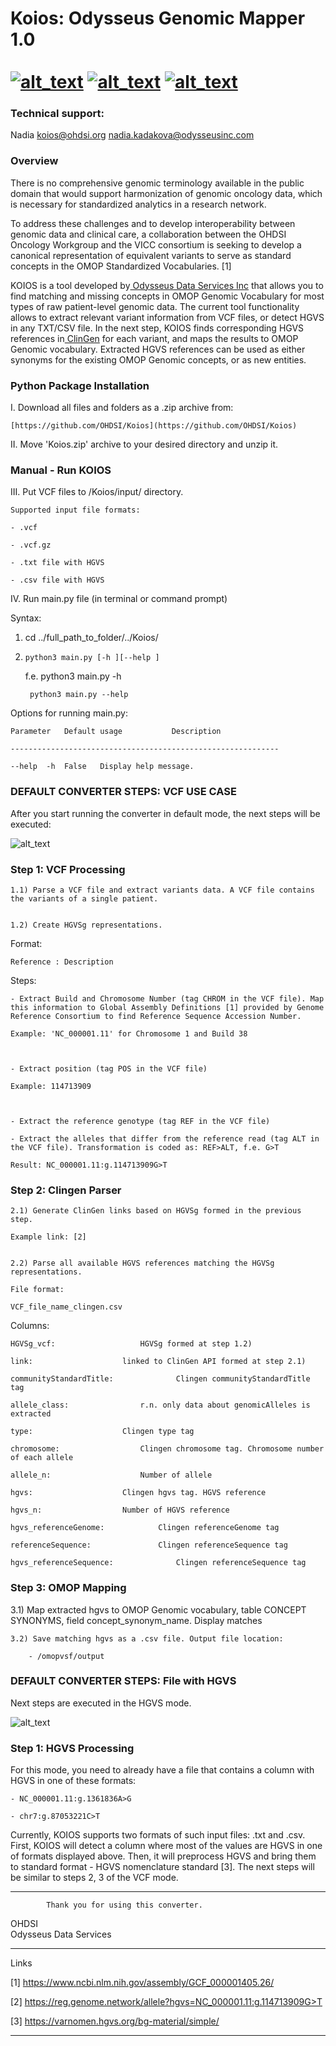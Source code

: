 
<h1> Koios: Odysseus Genomic Mapper 1.0

<br>
<br>
<a href="https://odysseusinc.com/" target="_blank" ><img src="static/imgs/ms-icon-70x70.png" width="" style=”margin: 1px 1px 1px 1px;” alt="alt_text" title="image_tooltip"></a>
<a href="https://ohdsi.org/" target="_blank" ><img src="static/imgs/t-ohdsi-logo-only70.png" style=”margin: 1px 1px 1px 1px;” width="" alt="alt_text" title="image_tooltip"></a>
<a href="https://koios.ohdsi.org/" target="_blank" ><img src="static/imgs/koios-logo70.png" width="" style=”margin: 1px 1px 1px 1px;” alt="alt_text" title="image_tooltip"></a>




<h3> Technical support: </h3>

Nadia koios@ohdsi.org nadia.kadakova@odysseusinc.com

<h3> Overview </h3>

<p>There is no comprehensive genomic terminology available in the public domain that would support harmonization of genomic oncology data, which is necessary for standardized analytics in a research network. 

To address these challenges and to develop interoperability between genomic data and clinical care, a collaboration between the OHDSI Oncology Workgroup and the VICC consortium is seeking to develop a canonical representation of equivalent variants to serve as standard concepts in the OMOP Standardized Vocabularies. [1]

KOIOS is a tool developed by[ Odysseus Data Services Inc](https://odysseusinc.com/) that allows you to find matching and missing concepts in OMOP Genomic Vocabulary for most types of raw patient-level genomic data. The current tool functionality allows to extract relevant variant information from VCF files, or detect HGVS in any TXT/CSV file. In the next step, KOIOS finds corresponding HGVS references in[ ClinGen](https://clinicalgenome.org/) for each variant, and maps the results to OMOP Genomic vocabulary. Extracted HGVS references can be used as either synonyms for the existing OMOP Genomic concepts, or as new entities.</p>


<h3>


Python Package Installation

</h3>

I. Download all files and folders as a .zip archive from:

    [https://github.com/OHDSI/Koios](https://github.com/OHDSI/Koios)

II. Move 'Koios.zip' archive to your desired directory and unzip it.

<h3>

Manual - Run KOIOS

</h3>


III. Put VCF files to /Koios/input/ directory.

	Supported input file formats:

	- .vcf

	- .vcf.gz

	- .txt file with HGVS

	- .csv file with HGVS

IV. Run main.py file (in terminal or command prompt)

Syntax:

1)    cd ../full_path_to_folder/../Koios/

2)     python3 main.py [-h ][--help ]

    f.e.   python3 main.py -h

       	python3 main.py --help

Options for running main.py:

 	Parameter   Default usage       	Description

 	------------------------------------------------------------

	--help  -h	False  	Display help message.

<h3> 

DEFAULT CONVERTER STEPS: VCF USE CASE

</h3> 

After you start running the converter in default mode, the next steps will be executed:

<p>


<img src="static/imgs/steps-vcf.png" width="" alt="alt_text" title="image_tooltip">

</p>


<h3> 

Step 1: VCF Processing

</h3> 

	1.1) Parse a VCF file and extract variants data. A VCF file contains the variants of a single patient.


	1.2) Create HGVSg representations.

Format:

    Reference : Description

Steps:

    - Extract Build and Chromosome Number (tag CHROM in the VCF file). Map this information to Global Assembly Definitions [1] provided by Genome Reference Consortium to find Reference Sequence Accession Number.

    Example: 'NC_000001.11' for Chromosome 1 and Build 38

    

    - Extract position (tag POS in the VCF file)

    Example: 114713909

 

    - Extract the reference genotype (tag REF in the VCF file)

    - Extract the alleles that differ from the reference read (tag ALT in the VCF file). Transformation is coded as: REF>ALT, f.e. G>T

    Result: NC_000001.11:g.114713909G>T
<h3> 

Step 2: Clingen Parser
</h3> 

	2.1) Generate ClinGen links based on HGVSg formed in the previous step.

    Example link: [2]


	2.2) Parse all available HGVS references matching the HGVSg representations.

	File format:

	VCF_file_name_clingen.csv

Columns:

    HGVSg_vcf:    				 HGVSg formed at step 1.2)

    link:    				 linked to ClinGen API formed at step 2.1)

    communityStandardTitle:     		 Clingen communityStandardTitle tag

    allele_class:    			 r.n. only data about genomicAlleles is extracted

    type:    				 Clingen type tag

    chromosome:    			 	 Clingen chromosome tag. Chromosome number of each allele

    allele_n:    				 Number of allele

    hgvs:    				 Clingen hgvs tag. HGVS reference

    hgvs_n:    				 Number of HGVS reference

    hgvs_referenceGenome:    	 	 Clingen referenceGenome tag

    referenceSequence:    		 	 Clingen referenceSequence tag

    hgvs_referenceSequence:     		 Clingen referenceSequence tag

<h3> 

Step 3: OMOP Mapping

</h3> 
	3.1) Map extracted hgvs to OMOP Genomic vocabulary, table CONCEPT SYNONYMS, field concept_synonym_name. Display matches

	3.2) Save matching hgvs as a .csv file. Output file location:

		- /omopvsf/output


<h3> 

DEFAULT CONVERTER STEPS: File with HGVS

</h3> 

Next steps are executed in the HGVS mode.

<p>


<img src="static/imgs/hgvs-steps.png" width="" alt="alt_text" title="image_tooltip">

</p>


<h3> 

Step 1: HGVS Processing

</h3> 

For this mode, you need to already have a file that contains a column with HGVS in one of these formats:

	- NC_000001.11:g.1361836A>G

	- chr7:g.87053221C>T

Currently, KOIOS supports two formats of such input files: .txt and .csv. First, KOIOS will detect a column where most of the values are HGVS in one of formats displayed above. Then, it will preprocess HGVS and bring them to standard format - HGVS nomenclature standard [3]. The next steps will be similar to steps 2, 3 of the VCF mode.

___

           	Thank you for using this converter.


OHDSI
<br>
Odysseus Data Services

---

Links

[1] https://www.ncbi.nlm.nih.gov/assembly/GCF_000001405.26/

[2] https://reg.genome.network/allele?hgvs=NC_000001.11:g.114713909G>T

[3] https://varnomen.hgvs.org/bg-material/simple/

---

